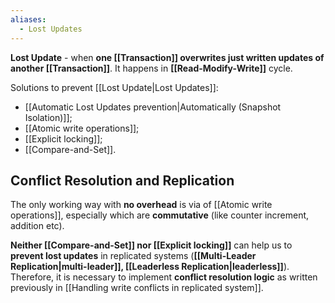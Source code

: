 ```yaml
---
aliases:
  - Lost Updates
---
```

**Lost Update** - when **one [[Transaction]] overwrites just written updates of another [[Transaction]]**. It happens in **[[Read-Modify-Write]]** cycle.

Solutions to prevent [[Lost Update|Lost Updates]]:
- [[Automatic Lost Updates prevention|Automatically (Snapshot Isolation)]];
- [[Atomic write operations]];
- [[Explicit locking]];
- [[Compare-and-Set]].

## Conflict Resolution and Replication

The only working way with **no overhead** is via of [[Atomic write operations]], especially which are **commutative** (like counter increment, addition etc).

**Neither [[Compare-and-Set]] nor [[Explicit locking]]** can help us to **prevent lost updates** in replicated systems (**[[Multi-Leader Replication|multi-leader]], [[Leaderless Replication|leaderless]]**). Therefore, it is necessary to implement **conflict resolution logic** as written previously in [[Handling write conflicts in replicated system]].
